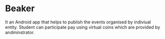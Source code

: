 # Beaker
It an Android app that helps to publish the events organised by indiviual entity. Student can participate pay using virtual coins which are provided by andminstrator.
